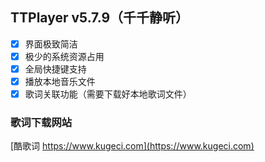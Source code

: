 ## TTPlayer v5.7.9（千千静听）

- [x] 界面极致简洁
- [x] 极少的系统资源占用
- [x] 全局快捷键支持
- [x] 播放本地音乐文件
- [x] 歌词关联功能（需要下载好本地歌词文件）

### 歌词下载网站

[酷歌词 https://www.kugeci.com](https://www.kugeci.com)
